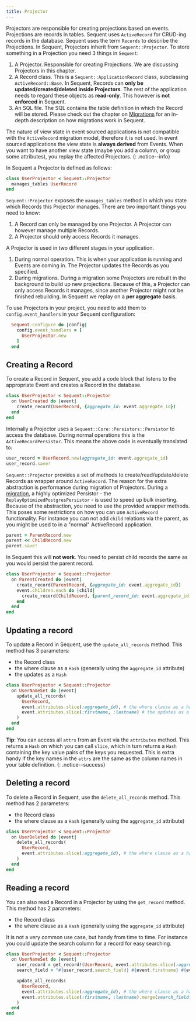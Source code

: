 ```yaml
---
title: Projector
---
```


Projectors are responsible for creating projections based on events. Projections are records in tables.
Sequent uses `ActiveRecord` for CRUD-ing records in the database. Sequent uses the term `Records` to
describe the Projections. In Sequent, Projectors inherit from `Sequent::Projector`. To store something
in a Projection you need 3 things in `Sequent`:

1. A Projector. Responsible for creating Projections. We are discussing Projectors in this chapter.
2. A Record class. This is a `Sequent::ApplicationRecord` class, subclassing `ActiveRecord::Base`. In Sequent, Records can **only be updated/created/deleted
    inside Projectors**. The rest of the application needs to regard these objects as **read-only**.
    This however is **not enforced** in Sequent.
3. An SQL file. The SQL contains the table definition in which the Record will be stored. Please check out the chapter
    on [Migrations](migrations.html) for an in-depth description on how migrations work in Sequent.

The nature of view state in event sourced applications is not compatible with the `ActiveRecord` migration
model, therefore it is not used. In event sourced applications the view state is **always derived**
from Events. When you want to have another view state (maybe you add a column, or group some attributes), 
you replay the affected Projectors.
{: .notice--info}

In Sequent a Projector is defined as follows:
```ruby
class UserProjector < Sequent::Projector
  manages_tables UserRecord
end
```

`Sequent::Projector` exposes the `manages_tables` method in which you state which
Records this Projector manages. There are two important things you need to know:

1. A Record can only be managed by one Projector.
  A Projector can however manage multiple Records.
2. A Projector should only access Records it manages.

A Projector is used in two different stages in your application.

1. During normal operation. This is when your application is running and Events are
  coming in. The Projector updates the Records as you specified.
2. During migrations. During a migration some Projectors are rebuilt in
  the background to build up new projections. Because of this, a Projector
  can only access Records it manages, since another Projector might not
  be finished rebuilding. In Sequent we replay on a **per aggregate**
  basis.

To use Projectors in your project, you need to add them to `config.event_handlers` in your Sequent configuration:

```ruby
  Sequent.configure do |config|
    config.event_handlers = [
      UserProjector.new
    ]
  end
```

## Creating a Record

To create a Record in Sequent, you add a code block that listens to
the appropriate Event and creates a Record in the database.

```ruby
class UserProjector < Sequent::Projector
  on UserCreated do |event|
    create_record(UserRecord, {aggregate_id: event.aggregate_id})
  end
end
```

Internally a Projector uses a `Sequent::Core::Persistors::Persistor` to access the database.
During normal operations this is the `ActiveRecordPersistor`. This means the above code
is eventually translated to:

```ruby
user_record = UserRecord.new(aggregate_id: event.aggregate_id)
user_record.save!
```

`Sequent::Projector` provides a set of methods to create/read/update/delete Records as wrapper
around `ActiveRecord`. The reason for the extra abstraction is performance during migration of Projectors.
During a [migration](migrations.html), a highly optimized Persistor - the `ReplayOptimizedPostgresPersistor` - 
is used to speed up bulk inserting.
Because of the abstraction, you need to use the provided wrapper methods.
This poses some restrictions on how you can use `ActiveRecord` functionality.
For instance you can not add `child` relations via the parent, as you might be used to in a "normal" ActiveRecord application.

```ruby
parent = ParentRecord.new
parent << ChildRecord.new
parent.save!
```

In Sequent this will **not work**. You need to persist child records the same
as you would persist the parent record.

```ruby
class UserProjector < Sequent::Projector
  on ParentCreated do |event|
    create_record(ParentRecord, {aggregate_id: event.aggregate_id})
    event.children.each do |child|
      create_record(ChildRecord, {parent_record_id: event.aggregate_id, child_id: child.child_id})
    end
  end
end
```


## Updating a record

To update a Record in Sequent, use the `update_all_records` method. This method has 3 parameters:

 - the Record class
 - the where clause as a `Hash` (generally using the `aggregate_id` attribute)
 - the updates as a `Hash`

```ruby
class UserProjector < Sequent::Projector
  on UserNameSet do |event|
    update_all_records(
      UserRecord,
      event.attributes.slice(:aggregate_id), # the where clause as a hash
      event.attributes.slice(:firstname, :lastname) # the updates as a hash
    )
  end
end
```

**Tip**: You can access all `attrs` from an Event via the `attributes` method. This returns a `Hash` on
which you can call `slice`, which in turn returns a `Hash` containing the key value pairs of the
keys you requested. This is extra handy if the key names in the `attrs` are the same as the column
names in your table definition.
{: .notice--success}

## Deleting a record

To delete a Record in Sequent, use the `delete_all_records` method. This method has 2 parameters:

- the Record class
- the where clause as a `Hash` (generally using the `aggregate_id` attribute)

```ruby
class UserProjector < Sequent::Projector
  on UserDeleted do |event|
    delete_all_records(
      UserRecord,
      event.attributes.slice(:aggregate_id), # the where clause as a hash
    )
  end
end
```

## Reading a record

You can also read a Record in a Projector by using the `get_record` method. 
This method has 2 parameters:

- the Record class
- the where clause as a `Hash` (generally using the `aggregate_id` attribute)

It is not a very common use case, but handy from time to time.
For instance you could update the search column for a record for easy searching.

```ruby
class UserProjector < Sequent::Projector
  on UserNameSet do |event|
    user_record = get_record!(UserRecord, event.attributes.slice(:aggregate_id))
    search_field = "#{user_record.search_field} #{event.firstname} #{event.lastname}"

    update_all_records(
      UserRecord,
      event.attributes.slice(:aggregate_id), # the where clause as a hash
      event.attributes.slice(:firstname, :lastname).merge(search_field: search_field) # the updates as a hash
    )
  end
end
```

